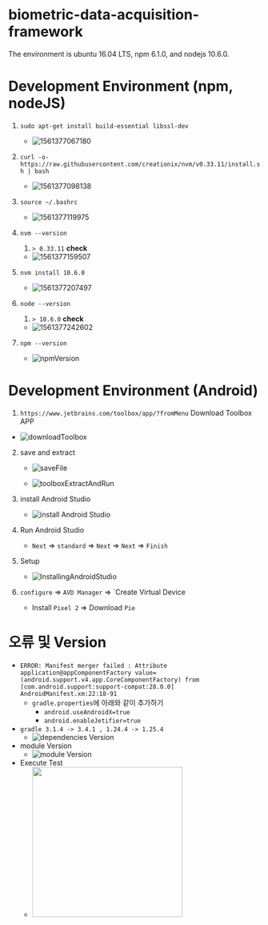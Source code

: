 # biometric-data-acquisition-framework

The environment is ubuntu 16.04 LTS, npm 6.1.0, and nodejs 10.6.0.

# Development Environment (npm, nodeJS)

1. `sudo apt-get install build-essential libssl-dev`

   - ![1561377067180](./ReadMeImage/installLibssl.png)

2. `curl -o- https://raw.githubusercontent.com/creationix/nvm/v0.33.11/install.sh | bash`

   - ![1561377098138](./ReadMeImage/curlNvmInstall.png)

3. `source ~/.bashrc`

   - ![1561377119975](./ReadMeImage/sourceBashrc.png)

4. `nvm --version`

   1. `> 0.33.11` **check**

   - ![1561377159507](./ReadMeImage/nvmInstall.png)

5. `nvm install 10.6.0`

   - ![1561377207497](./ReadMeImage/nvmVersion.png)

6. `node --version`

   1. `> 10.6.0` **check**

   - ![1561377242602](./ReadMeImage/nodejsVersion.png)

7. `npm --version`

   - ![npmVersion](./ReadMeImage/npmVersion.png)



# Development Environment (Android)

1. `https://www.jetbrains.com/toolbox/app/?fromMenu` Download Toolbox APP

- ![downloadToolbox](./ReadMeImage/downloadToolbox.png)

2. save and extract

   - ![saveFile](./ReadMeImage/saveFile.png)

     

   - ![toolboxExtractAndRun](./ReadMeImage/toolboxExtractAndRun.png)

3. install Android Studio

   - ![install Android Studio](./ReadMeImage/installAndroidStudio.png)

4. Run Android Studio

   - `Next` => `standard` => `Next` => `Next` => `Finish`

5. Setup

   - ![InstallingAndroidStudio](./ReadMeImage/InstallingAndroid.png)

6. `configure` => `AVD Manager` => `Create Virtual Device

   - Install `Pixel 2` => Download `Pie`

# 오류 및 Version

- `ERROR: Manifest merger failed : Attribute application@appComponentFactory value=(android.support.v4.app.CoreComponentFactory) from [com.android.support:support-compat:28.0.0] AndroidManifest.xm:22:18-91`
  - `gradle.properties`에 아래와 같이 추가하기
    - `android.useAndroidX=true`
    - `android.enableJetifier=true`
- `gradle 3.1.4 -> 3.4.1 , 1.24.4 -> 1.25.4`
  - ![dependencies Version](./ReadMeImage/dependenciesVersion.png)
- module Version
  - ![module Version](./ReadMeImage/moduleVersion.png)
- Execute Test
  - <img src="./ReadMeImage/E4sensingApp.jpg" width="300">
